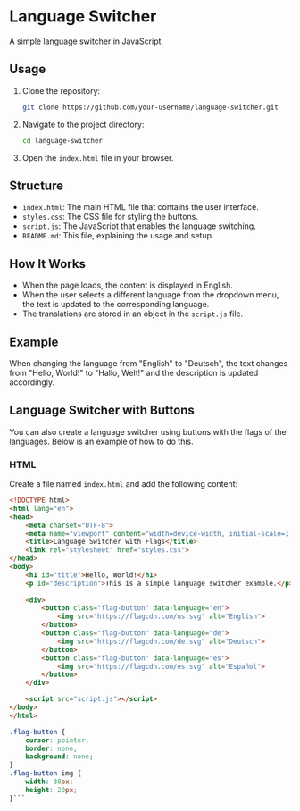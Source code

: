 # Language Switcher

A simple language switcher in JavaScript.

## Usage

1. Clone the repository:
    ```bash
    git clone https://github.com/your-username/language-switcher.git
    ```

2. Navigate to the project directory:
    ```bash
    cd language-switcher
    ```

3. Open the `index.html` file in your browser.

## Structure

- `index.html`: The main HTML file that contains the user interface.
- `styles.css`: The CSS file for styling the buttons.
- `script.js`: The JavaScript that enables the language switching.
- `README.md`: This file, explaining the usage and setup.

## How It Works

- When the page loads, the content is displayed in English.
- When the user selects a different language from the dropdown menu, the text is updated to the corresponding language.
- The translations are stored in an object in the `script.js` file.

## Example

When changing the language from "English" to "Deutsch", the text changes from "Hello, World!" to "Hallo, Welt!" and the description is updated accordingly.

## Language Switcher with Buttons

You can also create a language switcher using buttons with the flags of the languages. Below is an example of how to do this.

### HTML

Create a file named `index.html` and add the following content:

```html
<!DOCTYPE html>
<html lang="en">
<head>
    <meta charset="UTF-8">
    <meta name="viewport" content="width=device-width, initial-scale=1.0">
    <title>Language Switcher with Flags</title>
    <link rel="stylesheet" href="styles.css">
</head>
<body>
    <h1 id="title">Hello, World!</h1>
    <p id="description">This is a simple language switcher example.</p>
    
    <div>
        <button class="flag-button" data-language="en">
            <img src="https://flagcdn.com/us.svg" alt="English">
        </button>
        <button class="flag-button" data-language="de">
            <img src="https://flagcdn.com/de.svg" alt="Deutsch">
        </button>
        <button class="flag-button" data-language="es">
            <img src="https://flagcdn.com/es.svg" alt="Español">
        </button>
    </div>

    <script src="script.js"></script>
</body>
</html>
```

```CSS
.flag-button {
    cursor: pointer;
    border: none;
    background: none;
}
.flag-button img {
    width: 30px;
    height: 20px;
}```

